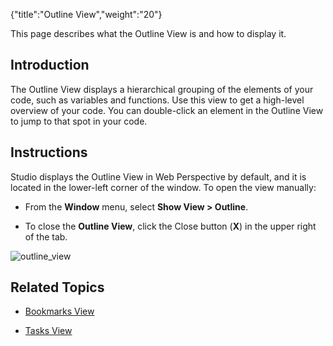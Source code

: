 {"title":"Outline View","weight":"20"}

This page describes what the Outline View is and how to display it.

## Introduction

The Outline View displays a hierarchical grouping of the elements of your code, such as variables and functions. Use this view to get a high-level overview of your code. You can double-click an element in the Outline View to jump to that spot in your code.

## Instructions

Studio displays the Outline View in Web Perspective by default, and it is located in the lower-left corner of the window. To open the view manually:

* From the **Window** menu, select **Show View > Outline**.

* To close the **Outline View**, click the Close button (**X**) in the upper right of the tab.


![outline_view](/Images/appc/download/attachments/30083303/outline_view.png)

## Related Topics

* [Bookmarks View](/docs/appc/Axway_Appcelerator_Studio/Axway_Appcelerator_Studio_Guide/Basic_Concepts/Views/Bookmarks_View/)

* [Tasks View](/docs/appc/Axway_Appcelerator_Studio/Axway_Appcelerator_Studio_Guide/Basic_Concepts/Views/Tasks_View/)
